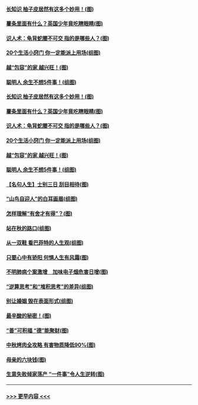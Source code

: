 #### [长知识 柚子皮居然有这多个妙用！(图)](../pages/p8/907425.md?t=09170511) 
#### [薯条里面有什么？英国少年竟吃瞎眼睛(图)](../pages/p8/907381.md?t=09170511) 
#### [识人术：龟背蛇腰不可交 指的是哪些人？(图)](../pages/p8/907503.md?t=09170511) 
#### [20个生活小窍门 你一定能派上用场(组图)](../pages/p8/907510.md?t=09170511) 
#### [越“包容”的家 越兴旺！(图)](../pages/p8/907328.md?t=09170511) 
#### [聪明人 余生不想5件事！(组图)](../pages/p8/907364.md?t=09170511) 
#### [长知识 柚子皮居然有这多个妙用！(图)](../pages/p8/907425.md?t=09170511) 
#### [薯条里面有什么？英国少年竟吃瞎眼睛(图)](../pages/p8/907381.md?t=09170511) 
#### [识人术：龟背蛇腰不可交 指的是哪些人？(图)](../pages/p8/907503.md?t=09170511) 
#### [20个生活小窍门 你一定能派上用场(组图)](../pages/p8/907510.md?t=09170511) 
#### [越“包容”的家 越兴旺！(图)](../pages/p8/907328.md?t=09170511) 
#### [聪明人 余生不想5件事！(组图)](../pages/p8/907364.md?t=09170511) 
#### [【名句人生】士别三日 刮目相待(图)](../pages/p8/906988.md?t=09170511) 
#### [“山鸟自迎人”的白耳画眉(组图)](../pages/p8/907332.md?t=09170511) 
#### [怎样理解“有舍才有得”？(图)](../pages/p8/906872.md?t=09170511) 
#### [站在秋的路口(组图)](../pages/p8/906914.md?t=09170511) 
#### [从一双鞋 看巴菲特的人生观(组图)](../pages/p8/907311.md?t=09170511) 
#### [只要心中有骄阳 何惧人生有风霜(图)](../pages/p8/907320.md?t=09170511) 
#### [不明肺病个案激增　加味电子烟危害日增(图)](../pages/p8/907307.md?t=09170511) 
#### [“逆算思考”和“堆积思考”的差异(组图)](../pages/p8/907229.md?t=09170511) 
#### [别让婚姻 毁在表面形式(组图)](../pages/p8/907118.md?t=09170511) 
#### [最辛酸的秘密！(图)](../pages/p8/906327.md?t=09170511) 
#### [“善”可积福 “德”能聚财(图)](../pages/p8/906906.md?t=09170511) 
#### [中秋烤肉全攻略 有害物质降低90%(图)](../pages/p8/907227.md?t=09170511) 
#### [母亲的六块钱(图)](../pages/p8/907107.md?t=09170511) 
#### [生意失败倾家荡产 “一件事”令人生逆转(图)](../pages/p8/907101.md?t=09170511) 

----
#### [ >>> 更早内容 <<< ](../indexes/p8-earlier.md)
